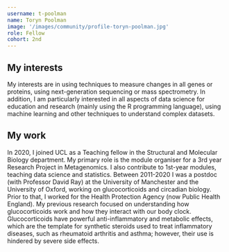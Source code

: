 ```yaml
---
username: t-poolman
name: Toryn Poolman
image: '/images/community/profile-toryn-poolman.jpg'
role: Fellow
cohort: 2nd
---
```


## My interests

My interests are in using techniques to measure changes in all genes or proteins, using next-generation sequencing or mass spectrometry. In addition, I am particularly interested in all aspects of data science for education and research (mainly using the R programming language), using machine learning and other techniques to understand complex datasets.

## My work

In 2020, I joined UCL as a Teaching fellow in the Structural and Molecular Biology department. My primary role is the module organiser for a 3rd year Research Project in Metagenomics. I also contribute to 1st-year modules, teaching data science and statistics. Between 2011-2020 I was a postdoc (with Professor David Ray) at the University of Manchester and the University of Oxford, working on glucocorticoids and circadian biology. Prior to that, I worked for the Health Protection Agency (now Public Health England). My previous research focused on understanding how glucocorticoids work and how they interact with our body clock. Glucocorticoids have powerful anti-inflammatory and metabolic effects, which are the template for synthetic steroids used to treat inflammatory diseases, such as rheumatoid arthritis and asthma; however, their use is hindered by severe side effects.
